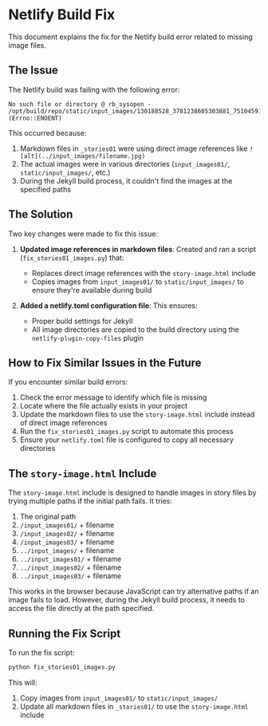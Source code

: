 # Netlify Build Fix

This document explains the fix for the Netlify build error related to missing image files.

## The Issue

The Netlify build was failing with the following error:

```
No such file or directory @ rb_sysopen - /opt/build/repo/static/input_images/130188528_3781238605303881_7510459135709865265_n.jpg (Errno::ENOENT)
```

This occurred because:

1. Markdown files in `_stories01` were using direct image references like `![alt](../input_images/filename.jpg)`
2. The actual images were in various directories (`input_images01/`, `static/input_images/`, etc.)
3. During the Jekyll build process, it couldn't find the images at the specified paths

## The Solution

Two key changes were made to fix this issue:

1. **Updated image references in markdown files**: Created and ran a script (`fix_stories01_images.py`) that:
   - Replaces direct image references with the `story-image.html` include
   - Copies images from `input_images01/` to `static/input_images/` to ensure they're available during build

2. **Added a netlify.toml configuration file**: This ensures:
   - Proper build settings for Jekyll
   - All image directories are copied to the build directory using the `netlify-plugin-copy-files` plugin

## How to Fix Similar Issues in the Future

If you encounter similar build errors:

1. Check the error message to identify which file is missing
2. Locate where the file actually exists in your project
3. Update the markdown files to use the `story-image.html` include instead of direct image references
4. Run the `fix_stories01_images.py` script to automate this process
5. Ensure your `netlify.toml` file is configured to copy all necessary directories

## The `story-image.html` Include

The `story-image.html` include is designed to handle images in story files by trying multiple paths if the initial path fails. It tries:

1. The original path
2. `/input_images01/` + filename
3. `/input_images02/` + filename
4. `/input_images03/` + filename
5. `../input_images/` + filename
6. `../input_images01/` + filename
7. `../input_images02/` + filename
8. `../input_images03/` + filename

This works in the browser because JavaScript can try alternative paths if an image fails to load. However, during the Jekyll build process, it needs to access the file directly at the path specified.

## Running the Fix Script

To run the fix script:

```bash
python fix_stories01_images.py
```

This will:
1. Copy images from `input_images01/` to `static/input_images/`
2. Update all markdown files in `_stories01/` to use the `story-image.html` include
